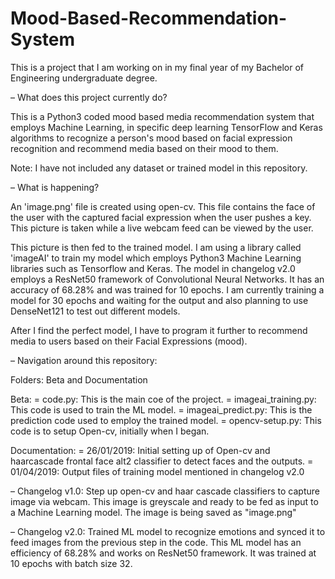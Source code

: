 # Mood-Based-Recommendation-System

This is a project that I am working on in my final year of my Bachelor of Engineering undergraduate degree.

– What does this project currently do?

This is a Python3 coded mood based media recommendation system that employs Machine Learning, in specific deep learning TensorFlow and Keras algorithms to recognize a person's mood based on facial expression recognition and recommend media based on their mood to them.

Note: I have not included any dataset or trained model in this repository.

– What is happening?

An 'image.png' file is created using open-cv. This file contains the face of the user with the captured facial expression when the user pushes a key. This picture is taken while a live webcam feed can be viewed by the user.

This picture is then fed to the trained model. I am using a library called 'imageAI' to train my model which employs Python3 Machine Learning libraries such as Tensorflow and Keras. The model in changelog v2.0 employs a ResNet50 framework of Convolutional Neural Networks. It has an accuracy of 68.28% and was trained for 10 epochs. I am currently training a model for 30 epochs and waiting for the output and also planning to use DenseNet121 to test out different models.

After I find the perfect model, I have to program it further to recommend media to users based on their Facial Expressions (mood).

– Navigation around this repository:

Folders: Beta and Documentation

Beta:
= code.py: This is the main coe of the project.
= imageai_training.py: This code is used to train the ML model.
= imageai_predict.py: This is the prediction code used to employ the trained model.
= opencv-setup.py: This code is to setup Open-cv, initially when I began.

Documentation:
= 26/01/2019: Initial setting up of Open-cv and haarcascade frontal face alt2 classifier to detect faces and the outputs.
= 01/04/2019: Output files of training model mentioned in changelog v2.0


– Changelog v1.0:
Step up open-cv and haar cascade classifiers to capture image via webcam. This image is greyscale and ready to be fed as input to a Machine Learning model. The image is being saved as "image.png"

– Changelog v2.0:
Trained ML model to recognize emotions and synced it to feed images from the previous step in the code. This ML model has an efficiency of 68.28% and works on ResNet50 framework. It was trained at 10 epochs with batch size 32.
